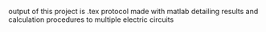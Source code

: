 output of this project is .tex protocol made with matlab detailing results and calculation procedures to multiple electric circuits

